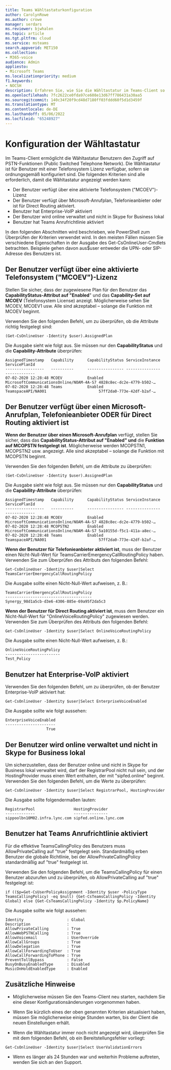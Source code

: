 ```yaml
---
title: Teams Wähltastaturkonfiguration
author: CarolynRowe
ms.author: crowe
manager: serdars
ms.reviewer: bjwhalen
ms.topic: article
ms.tgt.pltfrm: cloud
ms.service: msteams
search.appverid: MET150
ms.collection:
- M365-voice
audience: Admin
appliesto:
- Microsoft Teams
ms.localizationpriority: medium
f1.keywords:
- NOCSH
description: Erfahren Sie, wie Sie die Wähltastatur im Teams-Client so konfigurieren, dass Benutzer auf PSTN-Funktionen (Public Switched Telephone Network) zugreifen können.
ms.openlocfilehash: 7fc2622ce0fda97ce608e13d67ff786431a30aa5
ms.sourcegitcommit: 140c34f20f9cd48d7180ff03fddd60f5d1d3459f
ms.translationtype: MT
ms.contentlocale: de-DE
ms.lasthandoff: 05/06/2022
ms.locfileid: "65248927"
---
```

# <a name="dial-pad-configuration"></a>Konfiguration der Wähltastatur

Im Teams-Client ermöglicht die Wähltastatur Benutzern den Zugriff auf PSTN-Funktionen (Public Switched Telephone Network). Die Wähltastatur ist für Benutzer mit einer Telefonsystem Lizenz verfügbar, sofern sie ordnungsgemäß konfiguriert sind. Die folgenden Kriterien sind alle erforderlich, damit die Wähltastatur angezeigt werden kann:

- Der Benutzer verfügt über eine aktivierte Telefonsystem ("MCOEV")-Lizenz
- Der Benutzer verfügt über Microsoft-Anrufplan, Telefonieanbieter oder ist für Direct Routing aktiviert.
- Benutzer hat Enterprise-VoIP aktiviert
- Der Benutzer wird online verwaltet und nicht in Skype for Business lokal
- Benutzer hat Teams Anrufrichtlinie aktiviert

In den folgenden Abschnitten wird beschrieben, wie PowerShell zum Überprüfen der Kriterien verwendet wird. In den meisten Fällen müssen Sie verschiedene Eigenschaften in der Ausgabe des Get-CsOnlineUser-Cmdlets betrachten. Beispiele gehen davon aus$user entweder die UPN- oder SIP-Adresse des Benutzers ist.

## <a name="user-has-an-enabled-phone-system-mcoev-license"></a>Der Benutzer verfügt über eine aktivierte Telefonsystem ("MCOEV")-Lizenz

Stellen Sie sicher, dass der zugewiesene Plan für den Benutzer das **CapabilityStatus-Attribut auf "Enabled**" und das **Capability-Set auf MCOEV** (Telefonsystem License) anzeigt. Möglicherweise sehen Sie MCOEV, MCOEV1 usw. Alle sind akzeptabel – solange die Funktion mit MCOEV beginnt.

Verwenden Sie den folgenden Befehl, um zu überprüfen, ob die Attribute richtig festgelegt sind:

```
(Get-CsOnlineUser -Identity $user).AssignedPlan
```

Die Ausgabe sieht wie folgt aus. Sie müssen nur den **CapabilityStatus** und die **Capability-Attribute** überprüfen:

```
AssignedTimestamp   Capability      CapabilityStatus ServiceInstance                          ServicePlanId
-----------------   ----------      ---------------- ---------------                          -------------
07-02-2020 12:28:48 MCOEV           Enabled          MicrosoftCommunicationsOnline/NOAM-4A-S7 4828c8ec-dc2e-4779-b502-…
07-02-2020 12:28:48 Teams           Enabled          TeamspaceAPI/NA001                       57ff2da0-773e-42df-b2af-…
```


## <a name="user-has-microsoft-calling-plan-operator-connect-or-is-enabled-for-direct-routing"></a>Der Benutzer verfügt über einen Microsoft-Anrufplan, Telefonieanbieter ODER für Direct Routing aktiviert ist

**Wenn der Benutzer über einen Microsoft-Anrufplan** verfügt, stellen Sie sicher, dass das **CapabilityStatus-Attribut auf "Enabled" und** die **Funktion auf MCOPSTN festgelegt ist**. Möglicherweise werden MCOPSTN1, MCOPSTN2 usw. angezeigt. Alle sind akzeptabel – solange die Funktion mit MCOPSTN beginnt.

Verwenden Sie den folgenden Befehl, um die Attribute zu überprüfen:

```
(Get-CsOnlineUser -Identity $user).AssignedPlan
```

Die Ausgabe sieht wie folgt aus. Sie müssen nur den **CapabilityStatus** und die **Capability-Attribute** überprüfen:

```  
AssignedTimestamp   Capability      CapabilityStatus ServiceInstance                          ServicePlanId
-----------------   ----------      ---------------- ---------------                          -------------
07-02-2020 12:28:48 MCOEV           Enabled          MicrosoftCommunicationsOnline/NOAM-4A-S7 4828c8ec-dc2e-4779-b502-…
07-02-2020 12:28:48 MCOPSTN2        Enabled          MicrosoftCommunicationsOnline/NOAM-4A-S7 5a10155d-f5c1-411a-a8ec-…
07-02-2020 12:28:48 Teams           Enabled          TeamspaceAPI/NA001                       57ff2da0-773e-42df-b2af-…
```
**Wenn der Benutzer für Telefonieanbieter aktiviert ist**, muss der Benutzer einen Nicht-Null-Wert für TeamsCarrierEmergencyCallRoutingPolicy haben. Verwenden Sie zum Überprüfen des Attributs den folgenden Befehl:
  
```
Get-CsOnlineUser -Identity $user|Select TeamsCarrierEmergencyCallRoutingPolicy
```

Die Ausgabe sollte einen Nicht-Null-Wert aufweisen, z. B.:

```
TeamsCarrierEmergencyCallRoutingPolicy
--------------------------------------
Synergy_98d1a5cb-d3e6-4306-885e-69a95f2da5c3
```

**Wenn der Benutzer für Direct Routing aktiviert ist**, muss dem Benutzer ein Nicht-Null-Wert für "OnlineVoiceRoutingPolicy" zugewiesen werden. Verwenden Sie zum Überprüfen des Attributs den folgenden Befehl:
  
```
Get-CsOnlineUser -Identity $user|Select OnlineVoiceRoutingPolicy 
```

Die Ausgabe sollte einen Nicht-Null-Wert aufweisen, z. B.:

```
OnlineVoiceRoutingPolicy
------------------------
Test_Policy
```

## <a name="user-has-enterprise-voice-enabled"></a>Benutzer hat Enterprise-VoIP aktiviert

Verwenden Sie den folgenden Befehl, um zu überprüfen, ob der Benutzer Enterprise-VoIP aktiviert hat:

```
Get-CsOnlineUser -Identity $user|Select EnterpriseVoiceEnabled
```

Die Ausgabe sollte wie folgt aussehen:

```
EnterpriseVoiceEnabled
----------------------
                  True

```
 
## <a name="user-is-homed-online-and-not-in-skype-for-business-on-premises"></a>Der Benutzer wird online verwaltet und nicht in Skype for Business lokal

Um sicherzustellen, dass der Benutzer online und nicht in Skype for Business lokal verwaltet wird, darf der RegistrarPool nicht null sein, und der HostingProvider muss einen Wert enthalten, der mit "sipfed.online" beginnt.  Verwenden Sie den folgenden Befehl, um die Werte zu überprüfen:

```
Get-CsOnlineUser -Identity $user|Select RegistrarPool, HostingProvider
```

Die Ausgabe sollte folgendermaßen lauten:

```
RegistrarPool                 HostingProvider
-------------                 ---------------
sippoolbn10M02.infra.lync.com sipfed.online.lync.com
```

## <a name="user-has-teams-calling-policy-enabled"></a>Benutzer hat Teams Anrufrichtlinie aktiviert

Für die effektive TeamsCallingPolicy des Benutzers muss AllowPrivateCalling auf "true" festgelegt sein.  Standardmäßig erben Benutzer die globale Richtlinie, bei der AllowPrivateCallingPolicy standardmäßig auf "true" festgelegt ist.

Verwenden Sie den folgenden Befehl, um die TeamsCallingPolicy für einen Benutzer abzurufen und zu überprüfen, ob AllowPrivateCalling auf "true" festgelegt ist:

```
if (($p=Get-CsUserPolicyAssignment -Identity $user -PolicyType TeamsCallingPolicy) -eq $null) {Get-CsTeamsCallingPolicy -Identity Global} else {Get-CsTeamsCallingPolicy -Identity $p.PolicyName}
```

Die Ausgabe sollte wie folgt aussehen:

```
Identity                   : Global
Description                :
AllowPrivateCalling        : True
AllowWebPSTNCalling        : True
AllowVoicemail             : UserOverride
AllowCallGroups            : True
AllowDelegation            : True
AllowCallForwardingToUser  : True
AllowCallForwardingToPhone : True
PreventTollBypass          : False
BusyOnBusyEnabledType      : Disabled
MusicOnHoldEnabledType     : Enabled
``` 

## <a name="additional-notes"></a>Zusätzliche Hinweise

-   Möglicherweise müssen Sie den Teams-Client neu starten, nachdem Sie eine dieser Konfigurationsänderungen vorgenommen haben.

-   Wenn Sie kürzlich eines der oben genannten Kriterien aktualisiert haben, müssen Sie möglicherweise einige Stunden warten, bis der Client die neuen Einstellungen erhält.

-   Wenn die Wähltastatur immer noch nicht angezeigt wird, überprüfen Sie mit dem folgenden Befehl, ob ein Bereitstellungsfehler vorliegt:

  ```
  Get-CsOnlineUser -Identity $user|Select UserValidationErrors
  ```

-    Wenn es länger als 24 Stunden war und weiterhin Probleme auftreten, wenden Sie sich an den Support.


